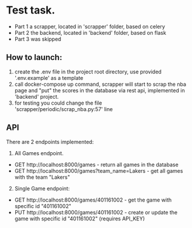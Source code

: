# Test task.
* Part 1 a scrapper, located in 'scrapper' folder, based on celery
* Part 2 the backend, located in 'backend' folder, based on flask
* Part 3 was skipped

## How to launch:
1. create the .env file in the project root directory, use provided '.env.example' as a template
2. call docker-compose up command, scrapper will start to scrap the nba page and 
"put" the scores in the database via rest api, implemented in 'backend' project.
3. for testing you could change the file 'scrapper/periodic/scrap_nba.py:57' line
 
## API

There are 2 endpoints implemented:
1. All Games endpoint.
 * GET http://localhost:8000/games - return all games in the database
 * GET http://localhost:8000/games?team_name=Lakers - get all games with the team "Lakers"
2. Single Game endpoint:
 * GET http://localhost:8000/games/401161002 - get the game with specific id "401161002"
 * PUT http://localhost:8000/games/401161002 - create or update the game with specific id "401161002" (requires API_KEY)
 